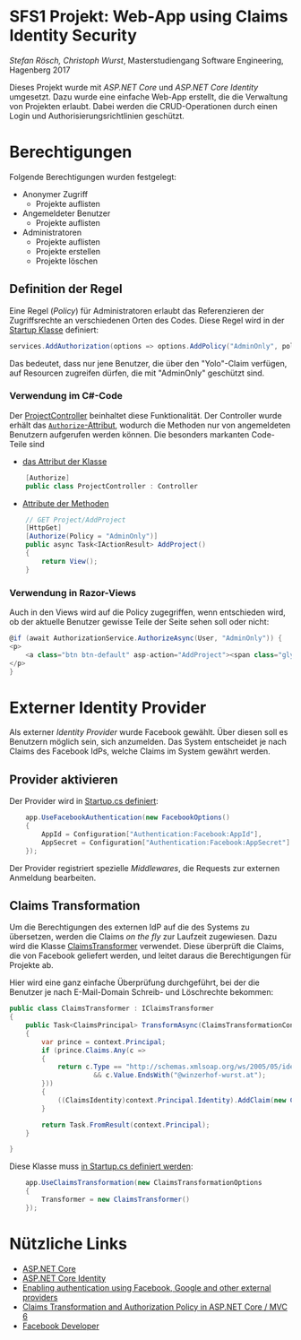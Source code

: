 # SFS1 Projekt: Web-App using Claims Identity Security

*Stefan Rösch, Christoph Wurst*, Masterstudiengang Software Engineering,
Hagenberg 2017

Dieses Projekt wurde mit *ASP.NET Core* und *ASP.NET Core Identity* umgesetzt.
Dazu wurde eine einfache Web-App erstellt, die die Verwaltung von Projekten
erlaubt. Dabei werden die CRUD-Operationen durch einen Login und
Authorisierungsrichtlinien geschützt.

# Berechtigungen

Folgende Berechtigungen wurden festgelegt:

* Anonymer Zugriff
    * Projekte auflisten
* Angemeldeter Benutzer
    * Projekte auflisten
* Administratoren
    * Projekte auflisten
    * Projekte erstellen
    * Projekte löschen

## Definition der Regel

Eine Regel (*Policy*) für Administratoren erlaubt das Referenzieren der
Zugriffsrechte an verschiedenen Orten des Codes. Diese Regel wird in der
[Startup Klasse](../Startup.cs) definiert:

```C#
services.AddAuthorization(options => options.AddPolicy("AdminOnly", policy => policy.RequireClaim("Yolo")));
```

Das bedeutet, dass nur jene Benutzer, die über den "Yolo"-Claim verfügen,
auf Resourcen zugreifen dürfen, die mit "AdminOnly" geschützt sind.

### Verwendung im C#-Code

Der [ProjectController](../Controllers/ProjectController.cs) beinhaltet diese
Funktionalität. Der Controller wurde erhält das [``Authorize``-Attribut](https://msdn.microsoft.com/en-us/library/system.web.mvc.authorizeattribute(v=vs.118).aspx), wodurch
die Methoden nur von angemeldeten Benutzern aufgerufen werden können. Die
besonders markanten Code-Teile sind
* [das Attribut der Klasse](https://github.com/ChristophWurst/sfs1_project/blob/f809fe6e301972b3f820e0184a0721a4ca967d92/Controllers/ProjectController.cs#L12)
```C#
    [Authorize]
    public class ProjectController : Controller
```
* [Attribute der Methoden](https://github.com/ChristophWurst/sfs1_project/blob/f809fe6e301972b3f820e0184a0721a4ca967d92/Controllers/ProjectController.cs#L43)
```C#
    // GET Project/AddProject
    [HttpGet]
    [Authorize(Policy = "AdminOnly")]
    public async Task<IActionResult> AddProject()
    {
        return View();
    }
```

### Verwendung in Razor-Views

Auch in den Views wird auf die Policy zugegriffen, wenn entschieden wird, ob der aktuelle Benutzer gewisse Teile der Seite sehen soll oder nicht:
```C#
@if (await AuthorizationService.AuthorizeAsync(User, "AdminOnly")) {
<p>
    <a class="btn btn-default" asp-action="AddProject"><span class="glyphicon glyphicon-plus"></span> Add project</a>
</p>
}
```

# Externer Identity Provider

Als externer *Identity Provider* wurde Facebook gewählt. Über diesen soll es
Benutzern möglich sein, sich anzumelden. Das System entscheidet je nach Claims
des Facebook IdPs, welche Claims im System gewährt werden.

## Provider aktivieren

Der Provider wird in [Startup.cs definiert](https://github.com/ChristophWurst/sfs1_project/blob/f809fe6e301972b3f820e0184a0721a4ca967d92/Startup.cs#L84-L88):
```C#
    app.UseFacebookAuthentication(new FacebookOptions()
    {
        AppId = Configuration["Authentication:Facebook:AppId"],
        AppSecret = Configuration["Authentication:Facebook:AppSecret"]
    });
```

Der Provider registriert spezielle *Middlewares*, die Requests zur externen Anmeldung
bearbeiten.

## Claims Transformation

Um die Berechtigungen des externen IdP auf die des Systems zu übersetzen, werden
die Claims *on the fly* zur Laufzeit zugewiesen. Dazu wird die Klasse 
[ClaimsTransformer](..(/Services/ClaimsTransformer.cs)) verwendet. Diese
überprüft die Claims, die von Facebook geliefert werden, und leitet daraus
die Berechtigungen für Projekte ab.

Hier wird eine ganz einfache Überprüfung durchgeführt, bei der die Benutzer
je nach E-Mail-Domain Schreib- und Löschrechte bekommen:

```C#
public class ClaimsTransformer : IClaimsTransformer
{
    public Task<ClaimsPrincipal> TransformAsync(ClaimsTransformationContext context)
    {
        var prince = context.Principal;
        if (prince.Claims.Any(c =>
        {
            return c.Type == "http://schemas.xmlsoap.org/ws/2005/05/identity/claims/name"
                     && c.Value.EndsWith("@winzerhof-wurst.at");
        }))
        {
            ((ClaimsIdentity)context.Principal.Identity).AddClaim(new Claim("Yolo", "true"));
        }

        return Task.FromResult(context.Principal);
    }

}
```

Diese Klasse muss [in Startup.cs definiert werden](https://github.com/ChristophWurst/sfs1_project/blob/f809fe6e301972b3f820e0184a0721a4ca967d92/Startup.cs#L80-L83):
```C#
    app.UseClaimsTransformation(new ClaimsTransformationOptions
    {
        Transformer = new ClaimsTransformer()
    });
```

# Nützliche Links
* [ASP.NET Core](https://docs.microsoft.com/en-us/aspnet/core/)
* [ASP.NET Core Identity](https://docs.microsoft.com/en-us/aspnet/core/security/authentication/identity)
* [Enabling authentication using Facebook, Google and other external providers
](https://docs.microsoft.com/en-us/aspnet/core/security/authentication/social/index)
* [Claims Transformation and Authorization Policy in ASP.NET Core / MVC 6](https://weblogs.asp.net/imranbaloch/claims-transformation-and-authorization-policy-in-aspnet5-mvc6)
* [Facebook Developer](https://developers.facebook.com/)
